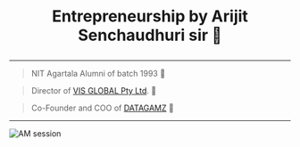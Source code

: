 
# <p align="center"> <b> Entrepreneurship by Arijit Senchaudhuri sir 📩 </b> </p>
  


---------------------------------------------------------------------------
> NIT Agartala Alumni of batch 1993 🥇

> Director of [VIS GLOBAL Pty Ltd](http://visglobal.sg/). 🧧

> Co-Founder and COO of [DATAGAMZ](https://datagamz.com/) 🎰





------------------------------------------------------------------------------------------------------------------------
![AM session](https://user-images.githubusercontent.com/85113641/138567162-cbde8c78-1232-494a-93d4-daed85df3d09.jpeg)
